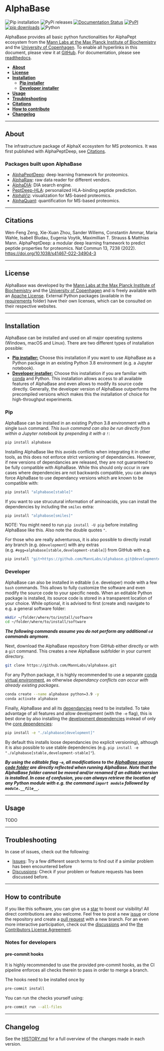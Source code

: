 # AlphaBase

![Pip installation](https://github.com/MannLabs/alphabase/workflows/Default%20installation%20and%20tests/badge.svg)
![PyPi releases](https://github.com/MannLabs/alphabase/workflows/Publish%20on%20PyPi%20and%20release%20on%20GitHub/badge.svg)
[![Documentation Status](https://readthedocs.org/projects/alphabase/badge/?version=latest)](https://alphabase.readthedocs.io/en/latest/?badge=latest)
[![PyPI](https://img.shields.io/pypi/v/alphabase)](https://pypi.org/project/alphabase)
[![pip downloads](https://img.shields.io/pypi/dm/alphabase?color=blue&label=pip%20downloads)](https://pypi.org/project/alphabase)
![Python](https://img.shields.io/pypi/pyversions/alphabase)

AlphaBase provides all basic python functionalities for AlphaPept
ecosystem from the [Mann Labs at the Max Planck Institute of
Biochemistry](https://www.biochem.mpg.de/mann) and the [University of
Copenhagen](https://www.cpr.ku.dk/research/proteomics/mann/). To enable
all hyperlinks in this document, please view it at
[GitHub](https://github.com/MannLabs/alphabase). For documentation,
please see [readthedocs](https://alphabase.readthedocs.io/en/latest).

- [**About**](#about)
- [**License**](#license)
- [**Installation**](#installation)
  - [**Pip installer**](#pip)
  - [**Developer installer**](#developer)
- [**Usage**](#usage)
- [**Troubleshooting**](#troubleshooting)
- [**Citations**](#citations)
- [**How to contribute**](#how-to-contribute)
- [**Changelog**](#changelog)

------------------------------------------------------------------------

## About

The infrastructure package of AlphaX ecosystem for MS proteomics. It was first published with AlphaPeptDeep, see [Citations](#citations).

### Packages built upon AlphaBase

- [AlphaPeptDeep](https://github.com/MannLabs/alphapeptdeep): deep learning framework for proteomics.
- [AlphaRaw](https://github.com/MannLabs/alpharaw): raw data reader for different vendors.
- [AlphaDIA](https://github.com/MannLabs/alphadia): DIA search engine.
- [PeptDeep-HLA](https://github.com/MannLabs/peptdeep-hla): personalized HLA-binding peptide prediction.
- [AlphaViz](https://github.com/MannLabs/alphaviz): visualization for MS-based proteomics.
- [AlphaQuant](https://github.com/MannLabs/alphaquant): quantification for MS-based proteomics.

------------------------------------------------------------------------

## Citations

Wen-Feng Zeng, Xie-Xuan Zhou, Sander Willems, Constantin Ammar, Maria Wahle, Isabell Bludau, Eugenia Voytik, Maximillian T. Strauss & Matthias Mann. AlphaPeptDeep: a modular deep learning framework to predict peptide properties for proteomics. Nat Commun 13, 7238 (2022). https://doi.org/10.1038/s41467-022-34904-3

------------------------------------------------------------------------

## License

AlphaBase was developed by the [Mann Labs at the Max Planck Institute of Biochemistry](https://www.biochem.mpg.de/mann) and the [University of Copenhagen](https://www.cpr.ku.dk/research/proteomics/mann/) and is
freely available with an [Apache License](LICENSE.txt). External Python
packages (available in the [requirements](requirements) folder) have
their own licenses, which can be consulted on their respective websites.

------------------------------------------------------------------------

## Installation

AlphaBase can be installed and used on all major operating systems
(Windows, macOS and Linux). There are two different types of
installation possible:

- [**Pip installer:**](#pip) Choose this installation if you want to use
  AlphaBase as a Python package in an existing Python 3.8 environment
  (e.g. a Jupyter notebook).
- [**Developer installer:**](#developer) Choose this installation if you
  are familiar with [conda](https://docs.conda.io/en/latest/) and
  Python. This installation allows access to all available features of
  AlphaBase and even allows to modify its source code directly.
  Generally, the developer version of AlphaBase outperforms the
  precompiled versions which makes this the installation of choice for
  high-throughput experiments.

### Pip

AlphaBase can be installed in an existing Python 3.8 environment with a
single `bash` command. *This `bash` command can also be run directly
from within a Jupyter notebook by prepending it with a `!`*:

``` bash
pip install alphabase
```

Installing AlphaBase like this avoids conflicts when integrating it in
other tools, as this does not enforce strict versioning of dependancies.
However, if new versions of dependancies are released, they are not
guaranteed to be fully compatible with AlphaBase. While this should only
occur in rare cases where dependencies are not backwards compatible, you
can always force AlphaBase to use dependancy versions which are known to
be compatible with:

``` bash
pip install "alphabase[stable]"
```

If you want to use strucutural information of aminoacids, you can install the dependencies by including the `smiles` extra:
``` bash
pip install "alphabase[smiles]"
```

NOTE: You might need to run `pip install -U pip` before installing
AlphaBase like this. Also note the double quotes `"`.

For those who are really adventurous, it is also possible to directly
install any branch (e.g. `@development`) with any extras
(e.g. `#egg=alphabase[stable,development-stable]`) from GitHub with e.g.

``` bash
pip install "git+https://github.com/MannLabs/alphabase.git@development#egg=alphabase[stable,development-stable]"
```

### Developer

AlphaBase can also be installed in editable (i.e. developer) mode with a
few `bash` commands. This allows to fully customize the software and
even modify the source code to your specific needs. When an editable
Python package is installed, its source code is stored in a transparent
location of your choice. While optional, it is advised to first (create
and) navigate to e.g. a general software folder:

``` bash
mkdir ~/folder/where/to/install/software
cd ~/folder/where/to/install/software
```

***The following commands assume you do not perform any additional `cd`
commands anymore***.

Next, download the AlphaBase repository from GitHub either directly or
with a `git` command. This creates a new AlphaBase subfolder in your
current directory.

``` bash
git clone https://github.com/MannLabs/alphabase.git
```

For any Python package, it is highly recommended to use a separate
[conda virtual environment](https://docs.conda.io/en/latest/), as
otherwise *dependancy conflicts can occur with already existing
packages*.

``` bash
conda create --name alphabase python=3.9 -y
conda activate alphabase
```

Finally, AlphaBase and all its [dependancies](requirements) need to be
installed. To take advantage of all features and allow development (with
the `-e` flag), this is best done by also installing the [development
dependencies](requirements/requirements_development.txt) instead of only
the [core dependencies](requirements/requirements.txt):

``` bash
pip install -e "./alphabase[development]"
```

By default this installs loose dependancies (no explicit versioning),
although it is also possible to use stable dependencies
(e.g. `pip install -e "./alphabase[stable,development-stable]"`).

***By using the editable flag `-e`, all modifications to the [AlphaBase
source code folder](alphabase) are directly reflected when running
AlphaBase. Note that the AlphaBase folder cannot be moved and/or renamed
if an editable version is installed. In case of confusion, you can
always retrieve the location of any Python module with e.g. the command
`import module` followed by `module.__file__`.***

------------------------------------------------------------------------

## Usage

TODO

------------------------------------------------------------------------

## Troubleshooting

In case of issues, check out the following:

- [Issues](https://github.com/MannLabs/alphabase/issues): Try a few
  different search terms to find out if a similar problem has been
  encountered before
- [Discussions](https://github.com/MannLabs/alphabase/discussions):
  Check if your problem or feature requests has been discussed before.

------------------------------------------------------------------------

## How to contribute

If you like this software, you can give us a
[star](https://github.com/MannLabs/alphabase/stargazers) to boost our
visibility! All direct contributions are also welcome. Feel free to post
a new [issue](https://github.com/MannLabs/alphabase/issues) or clone the
repository and create a [pull
request](https://github.com/MannLabs/alphabase/pulls) with a new branch.
For an even more interactive participation, check out the
[discussions](https://github.com/MannLabs/alphabase/discussions) and the
[the Contributors License Agreement](misc/CLA.md).

### Notes for developers
#### pre-commit hooks
It is highly recommended to use the provided pre-commit hooks, as the CI pipeline enforces all checks therein to
pass in order to merge a branch.

The hooks need to be installed once by
```bash
pre-commit install
```
You can run the checks yourself using:
```bash
pre-commit run --all-files
```

------------------------------------------------------------------------

## Changelog

See the [HISTORY.md](HISTORY.md) for a full overview of the changes made
in each version.
